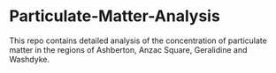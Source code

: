 # Particulate-Matter-Analysis

This repo contains detailed analysis of the concentration of particulate matter in the regions of Ashberton, Anzac Square, Geralidine and Washdyke.
